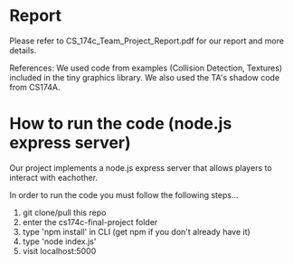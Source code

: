 

# Report

Please refer to CS_174c_Team_Project_Report.pdf for our report and more details.

References:
We used code from examples (Collision Detection, Textures) included in the tiny graphics library. We also used the TA's shadow code from CS174A.

# How to run the code (node.js express server)
Our project implements a node.js express server that allows players to interact with eachother.

In order to run the code you must follow the following steps...

1) git clone/pull this repo 
2) enter the cs174c-final-project folder
3) type 'npm install' in CLI (get npm if you don't already have it)
4) type 'node index.js'
5) visit localhost:5000
